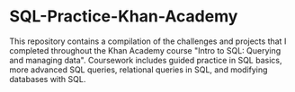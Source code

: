 # SQL-Practice-Khan-Academy
This repository contains a compilation of the challenges and projects that I completed throughout the Khan Academy course "Intro to SQL: Querying and managing data". Coursework includes guided practice in SQL basics, more advanced SQL queries, relational queries in SQL, and modifying databases with SQL.
